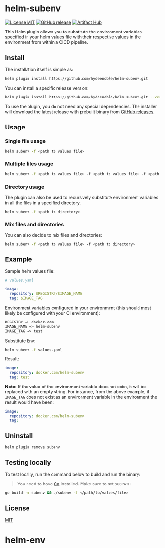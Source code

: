 # helm-subenv
[![License MIT](https://img.shields.io/badge/license-MIT-blue.svg?style=flat)](LICENSE)
[![GitHub release](https://img.shields.io/github/v/release/hydeenoble/helm-subenv.svg)](https://github.com/hydeenoble/helm-subenv/releases)
[![Artifact Hub](https://img.shields.io/endpoint?url=https://artifacthub.io/badge/repository/helm-subenv)](https://artifacthub.io/packages/search?repo=helm-subenv)

This Helm plugin allows you to substitute the environment variables specified in your helm values file with their respective values in the environment from within a CICD pipeline.

## Install

The installation itself is simple as:

```bash
helm plugin install https://github.com/hydeenoble/helm-subenv.git
```
You can install a specific release version:
```bash
helm plugin install https://github.com/hydeenoble/helm-subenv.git --version <release version>
```

To use the plugin, you do not need any special dependencies. The installer will download the latest release with prebuilt binary from [GitHub releases](https://github.com/hydeenoble/helm-subenv/releases).

## Usage

### Single file usage
```bash
helm subenv -f <path to values file>
```

### Multiple files usage
```bash
helm subenv -f <path to values file> -f <path to values file> -f <path to values file>
```

### Directory usage
The plugin can also be used to recursively substitute environment variables in all the files in a specified directory.
```bash
helm subenv -f <path to directory>
```

### Mix files and directories
You can also decide to mix files and directories:
```bash
helm subenv -f <path to values file> -f <path to directory>
```

## Example
Sample helm values file:
```yaml
# values.yaml

image:
  repository: $REGISTRY/$IMAGE_NAME
  tag: $IMAGE_TAG
```
Environment variables configured in your environment (this should most likely be configured with your CI environment): 
```txt
REGISTRY => docker.com
IMAGE_NAME => helm-subenv
IMAGE_TAG => test
```
Substitute Env:
```bash
helm subenv -f values.yaml
```
Result: 
```yaml
image:
  repository: docker.com/helm-subenv
  tag: test
```
**Note:** If the value of the environment variable does not exist, it will be replaced with an empty string. For instance, from the above example, if `IMAGE_TAG` does not exist as an environment variable in the environment the result would have been: 

```yaml
image:
  repository: docker.com/helm-subenv
  tag:
```

## Uninstall
```bash
helm plugin remove subenv
```

## Testing locally
To test locally, run the command below to build and run the binary: 
> You need to have [Go](https://go.dev/) installed. Make sure to set `$GOPATH`
```bash
go build -o subenv && ./subenv -f </path/to/values/file>
```
## License

[MIT](LICENSE)
# helm-env
